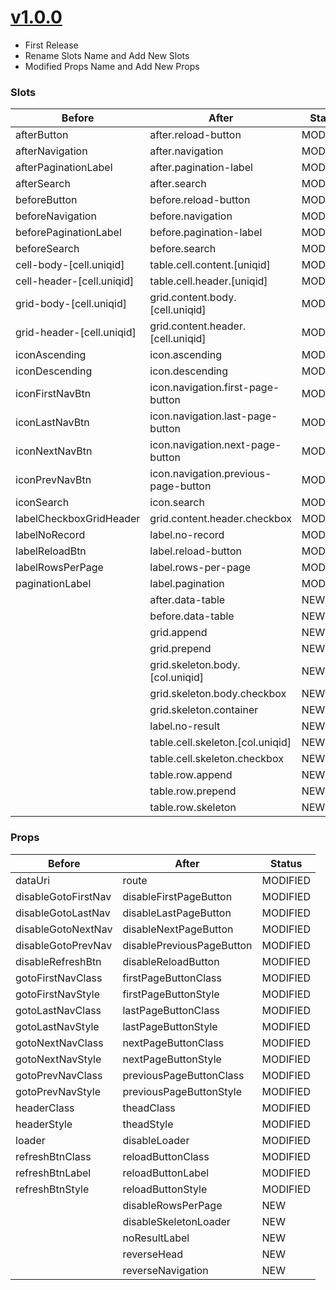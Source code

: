 # [v1.0.0](https://github.com/razztyfication/laravue-datatable/tree/master)

- First Release
- Rename Slots Name and Add New Slots
- Modified Props Name and Add New Props

### Slots

| Before | After | Status |
| --- | --- | --- |
| afterButton | after.reload-button | MODIFIED |
| afterNavigation | after.navigation | MODIFIED |
| afterPaginationLabel | after.pagination-label | MODIFIED |
| afterSearch | after.search | MODIFIED |
| beforeButton | before.reload-button | MODIFIED |
| beforeNavigation | before.navigation | MODIFIED |
| beforePaginationLabel | before.pagination-label | MODIFIED |
| beforeSearch | before.search | MODIFIED |
| cell-body-[cell.uniqid] | table.cell.content.[uniqid] | MODIFIED |
| cell-header-[cell.uniqid] | table.cell.header.[uniqid] | MODIFIED |
| grid-body-[cell.uniqid] | grid.content.body.[cell.uniqid] | MODIFIED |
| grid-header-[cell.uniqid]  | grid.content.header.[cell.uniqid] | MODIFIED |
| iconAscending | icon.ascending | MODIFIED |
| iconDescending | icon.descending | MODIFIED |
| iconFirstNavBtn | icon.navigation.first-page-button | MODIFIED |
| iconLastNavBtn | icon.navigation.last-page-button | MODIFIED |
| iconNextNavBtn | icon.navigation.next-page-button | MODIFIED |
| iconPrevNavBtn | icon.navigation.previous-page-button | MODIFIED |
| iconSearch | icon.search | MODIFIED |
| labelCheckboxGridHeader | grid.content.header.checkbox | MODIFIED |
| labelNoRecord | label.no-record | MODIFIED |
| labelReloadBtn | label.reload-button | MODIFIED |
| labelRowsPerPage | label.rows-per-page | MODIFIED |
| paginationLabel | label.pagination | MODIFIED |
| | after.data-table | NEW |
| | before.data-table | NEW |
| | grid.append | NEW |
| | grid.prepend | NEW |
| | grid.skeleton.body.[col.uniqid] | NEW |
| | grid.skeleton.body.checkbox | NEW |
| | grid.skeleton.container | NEW |
| | label.no-result | NEW |
| | table.cell.skeleton.[col.uniqid] | NEW |
| | table.cell.skeleton.checkbox | NEW |
| | table.row.append | NEW |
| | table.row.prepend | NEW |
| | table.row.skeleton | NEW |

### Props

| Before | After | Status |
| --- | --- | --- |
| dataUri | route | MODIFIED |
| disableGotoFirstNav | disableFirstPageButton | MODIFIED |
| disableGotoLastNav | disableLastPageButton | MODIFIED |
| disableGotoNextNav | disableNextPageButton | MODIFIED |
| disableGotoPrevNav | disablePreviousPageButton | MODIFIED |
| disableRefreshBtn | disableReloadButton | MODIFIED |
| gotoFirstNavClass | firstPageButtonClass | MODIFIED |
| gotoFirstNavStyle | firstPageButtonStyle | MODIFIED |
| gotoLastNavClass | lastPageButtonClass | MODIFIED |
| gotoLastNavStyle | lastPageButtonStyle | MODIFIED |
| gotoNextNavClass | nextPageButtonClass | MODIFIED |
| gotoNextNavStyle | nextPageButtonStyle | MODIFIED |
| gotoPrevNavClass | previousPageButtonClass | MODIFIED |
| gotoPrevNavStyle | previousPageButtonStyle | MODIFIED |
| headerClass | theadClass | MODIFIED |
| headerStyle | theadStyle | MODIFIED |
| loader | disableLoader | MODIFIED |
| refreshBtnClass | reloadButtonClass | MODIFIED |
| refreshBtnLabel | reloadButtonLabel | MODIFIED |
| refreshBtnStyle | reloadButtonStyle | MODIFIED |
| | disableRowsPerPage | NEW |
| | disableSkeletonLoader | NEW |
| | noResultLabel | NEW |
| | reverseHead | NEW |
| | reverseNavigation | NEW |